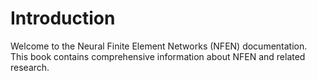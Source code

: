 # Introduction

Welcome to the Neural Finite Element Networks (NFEN) documentation. This book contains comprehensive information about NFEN and related research.

